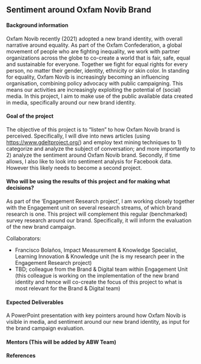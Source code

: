 ## Sentiment around Oxfam Novib Brand

#### Background information
Oxfam Novib recently (2021) adopted a new brand identity, with overall narrative around equality. As part of the Oxfam Confederation, a global movement of people who are fighting inequality, we work with partner organizations across the globe to co-create a world that is fair, safe, equal and sustainable for everyone. Together we fight for equal rights for every person, no matter their gender, identity, ethnicity or skin color. 
In standing for equality, Oxfam Novib is increasingly becoming an influencing organisation, combining policy advocacy with public campaigning. This means our activities are increasingly exploiting the potential of (social) media. In this project, I aim to make use of the public available data created in media, specifically around our new brand identity.

#### Goal of the project
The objective of this project is to “listen” to how Oxfam Novib brand is perceived. Specifically, I will dive into news articles (using https://www.gdeltproject.org/) and employ text mining techniques to 1) categorize and analyze the subject of conversation; and more importantly to 2) analyze the sentiment around Oxfam Novib brand. 
Secondly, if time allows, I also like to look into sentiment analysis for Facebook data. However this likely needs to become a second project.

#### Who will be using the results of this project and for making what decisions?
As part of the ‘Engagement Research project’, I am working closely together with the Engagement unit on several research streams, of which brand research is one. This project will complement this regular (benchmarked) survey research around our brand. Specifically, it will inform the evaluation of the new brand campaign.

Collaborators:
-	Francisco Bolaños, Impact Measurement & Knowledge Specialist, Learning Innovation & Knowledge unit (he is my research peer in the Engagement Research project)
-	TBD; colleague from the Brand & Digital team within Engagement Unit (this colleague is working on the implementation of the new brand identity and hence will co-create the focus of this project to what is most relevant for the Brand & Digital team)

#### Expected Deliverables
A PowerPoint presentation with key pointers around how Oxfam Novib is visible in media, and sentiment around our new brand identity, as input for the brand campaign evaluation.

#### Mentors (This will be added by ABW Team)

#### References
